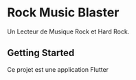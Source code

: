 # Rock Music Blaster

Un Lecteur de Musique Rock et Hard Rock.

## Getting Started

Ce projet est une application Flutter

